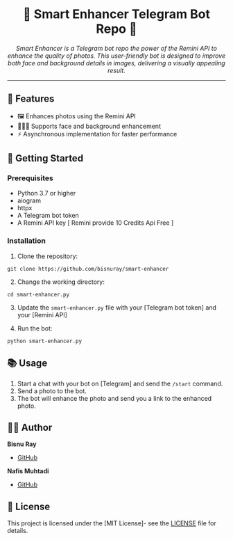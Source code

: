 <h1 align="center">📸 Smart Enhancer Telegram Bot Repo 🤖</h1>

<p align="center">
  <em>Smart Enhancer is a Telegram bot repo the power of the Remini API to enhance the quality of photos. This user-friendly bot is designed to improve both face and background details in images, delivering a visually appealing result. </em>
</p>

<hr>

## 🌟 Features

- 🖼️ Enhances photos using the Remini API
- 🧑‍🤝‍🧑 Supports face and background enhancement
- ⚡ Asynchronous implementation for faster performance

## 🚀 Getting Started

### Prerequisites

- Python 3.7 or higher
- aiogram
- httpx
- A Telegram bot token
- A Remini API key [ Remini provide 10 Credits Api Free ]

### Installation

1. Clone the repository:
````
git clone https://github.com/bisnuray/smart-enhancer
````
2. Change the working directory:

```
cd smart-enhancer.py
````

3. Update the `smart-enhancer.py` file with your [Telegram bot token] and your [Remini API]



4. Run the bot:

````
python smart-enhancer.py
````

## 📚 Usage

1. Start a chat with your bot on [Telegram] and send the `/start` command.
2. Send a photo to the bot.
3. The bot will enhance the photo and send you a link to the enhanced photo.

## 👨‍💻 Author

**Bisnu Ray**

- [GitHub](https://github.com/bisnuray)

**Nafis Muhtadi**

- [GitHub](https://github.com/NafisMuhtadi)

## 📜 License

This project is licensed under the [MIT License]- see the [LICENSE](LICENSE) file for details.

